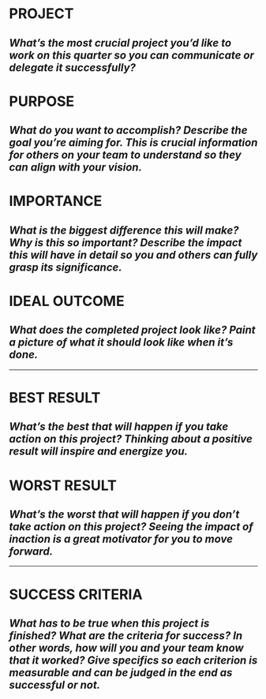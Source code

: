 # PROJECT
*What’s the most crucial project you’d like to work on this quarter so you can communicate or delegate it successfully?*
- 

# PURPOSE
*What do you want to accomplish? Describe the goal you’re aiming for. This is crucial information for others on your team to understand so they can align with your vision.*
- 

# IMPORTANCE
*What is the biggest difference this will make? Why is this so important? Describe the impact this will have in detail so you and others can fully grasp its significance.*
- 

# IDEAL OUTCOME
*What does the completed project look like? Paint a picture of what it should look like when it’s done.*
- 

---
# BEST RESULT
*What’s the best that will happen if you take action on this project? Thinking about a positive result will inspire and energize you.*
- 

# WORST RESULT
*What’s the worst that will happen if you don’t take action on this project? Seeing the impact of inaction is a great motivator for you to move forward.*
- 

---
# SUCCESS CRITERIA
*What has to be true when this project is finished? What are the criteria for success? In other words, how will you and your team know that it worked? Give specifics so each criterion is measurable and can be judged in the end as successful or not.*
- 
